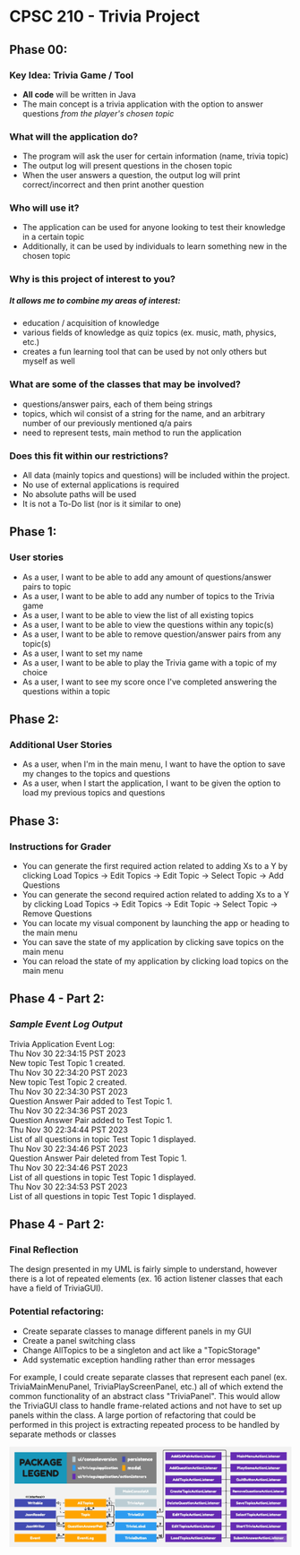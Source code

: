 # CPSC 210 - Trivia Project

## Phase 00:
### Key Idea: Trivia Game / Tool
- **All code** will be written in Java
- The main concept is a trivia application with the option to answer questions *from the player's chosen topic*

### What will the application do?
- The program will ask the user for certain information (name, trivia topic)
- The output log will present questions in the chosen topic
- When the user answers a question, the output log will print correct/incorrect and then print another question

### Who will use it?
- The application can be used for anyone looking to test their knowledge in a certain topic
- Additionally, it can be used by individuals to learn something new in the chosen topic

### Why is this project of interest to you?
##### It allows me to combine my areas of interest:
- education / acquisition of knowledge
- various fields of knowledge as quiz topics (ex. music, math, physics, etc.)
- creates a fun learning tool that can be used by not only others but myself as well

### What are some of the classes that may be involved?
- questions/answer pairs, each of them being strings
- topics, which wil consist of a string for the name, and an arbitrary number of our previously mentioned q/a pairs
- need to represent tests, main method to run the application

### Does this fit within our restrictions?
- All data (mainly topics and questions) will be included within the project.
- No use of external applications is required
- No absolute paths will be used
- It is not a To-Do list (nor is it similar to one)

## Phase 1:
### User stories
- As a user, I want to be able to add any amount of questions/answer pairs to topic
- As a user, I want to be able to add any number of topics to the Trivia game
- As a user, I want to be able to view the list of all existing topics
- As a user, I want to be able to view the questions within any topic(s)
- As a user, I want to be able to remove question/answer pairs from any topic(s)
- As a user, I want to set my name
- As a user, I want to be able to play the Trivia game with a topic of my choice
- As a user, I want to see my score once I've completed answering the questions within a topic

## Phase 2:
### Additional User Stories
- As a user, when I'm in the main menu, I want to have the option to save my changes to the topics and questions
- As a user, when I start the application, I want to be given the option to load my previous topics and questions

## Phase 3:
### Instructions for Grader
- You can generate the first required action related to adding Xs to a Y by clicking Load Topics -> Edit Topics -> Edit Topic -> Select Topic -> Add Questions 
- You can generate the second required action related to adding Xs to a Y by clicking Load Topics -> Edit Topics -> Edit Topic -> Select Topic -> Remove Questions
- You can locate my visual component by launching the app or heading to the main menu
- You can save the state of my application by clicking save topics on the main menu
- You can reload the state of my application by clicking load topics on the main menu

## Phase 4 - Part 2:
### *Sample Event Log Output*

Trivia Application Event Log:\
Thu Nov 30 22:34:15 PST 2023\
New topic Test Topic 1 created.\
Thu Nov 30 22:34:20 PST 2023\
New topic Test Topic 2 created.\
Thu Nov 30 22:34:30 PST 2023\
Question Answer Pair added to Test Topic 1.\
Thu Nov 30 22:34:36 PST 2023\
Question Answer Pair added to Test Topic 1.\
Thu Nov 30 22:34:44 PST 2023\
List of all questions in topic Test Topic 1 displayed.\
Thu Nov 30 22:34:46 PST 2023\
Question Answer Pair deleted from Test Topic 1.\
Thu Nov 30 22:34:46 PST 2023\
List of all questions in topic Test Topic 1 displayed.\
Thu Nov 30 22:34:53 PST 2023\
List of all questions in topic Test Topic 1 displayed.

## Phase 4 - Part 2:
### Final Reflection

The design presented in my UML is fairly simple to understand, however there is a lot of repeated elements (ex. 16 action listener classes that each have a field of TriviaGUI).

### Potential refactoring:
- Create separate classes to manage different panels in my GUI 
- Create a panel switching class
- Change AllTopics to be a singleton and act like a "TopicStorage"
- Add systematic exception handling rather than error messages

For example, I could create separate classes that represent each panel 
(ex. TriviaMainMenuPanel, TriviaPlayScreenPanel, etc.) all of which extend 
the common functionality of an abstract class "TriviaPanel". This would allow 
the TriviaGUI class to handle frame-related actions and not have to set up panels 
within the class. A large portion of refactoring that could be performed in this project
is extracting repeated process to be handled by separate methods or classes

![UML_Design_Diagram.jpg](UML_Design_Diagram.jpg)



